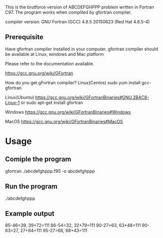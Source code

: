 This is the brutforce version of ABCDEFGHPPP problem written in Fortran C97.
The program works when compliled by gfortran compiler.

compiler version: GNU Fortran (GCC) 4.8.5 20150623 (Red Hat 4.8.5-4)

Prerequisite
-------------------

Have gfortran compiler installed in your computer.
gfortran compiler should be available at Linux, windows and Mac platform

Please refer to the documentation available.

https://gcc.gnu.org/wiki/GFortran

How do you get gFortran compiler?
Linux(Centos)
sudo yum install gcc-gfortran

Linux(Ubuntu)
https://gcc.gnu.org/wiki/GFortranBinaries#GNU.2BAC8-Linux-1
or
sudo apt-get install gfortran

Windows
https://gcc.gnu.org/wiki/GFortranBinaries#Windows

MacOS
https://gcc.gnu.org/wiki/GFortranBinaries#MacOS

Usage
=========

Comiple the program
-------------------
gfortran ./abcdefghppp.f95 -o abcdefghppp

Run the program
-------------------
./abcdefghppp


Example output
------------------
85-46=39, 39+72=111
86-54=32, 32+79=111
90-27=63, 63+48=111
90-63=27, 27+84=111
95-27=68, 68+43=111

